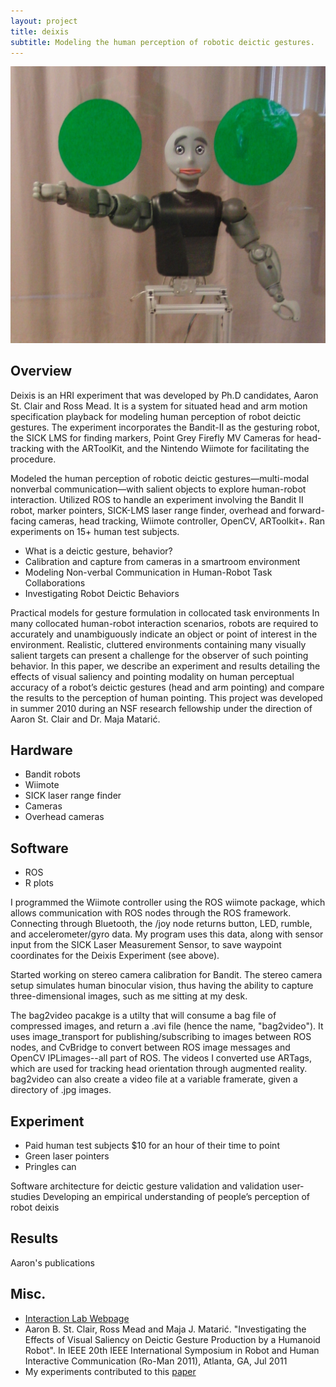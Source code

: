 ```yaml
---
layout: project
title: deixis
subtitle: Modeling the human perception of robotic deictic gestures.
---
```


<img src="images/deixis_thumbnail.jpg">

## Overview
Deixis is an HRI experiment that was developed by Ph.D candidates, Aaron St. Clair and Ross Mead. It is a system for situated head and arm motion specification playback for modeling human perception of robot deictic gestures. The experiment incorporates the Bandit-II as the gesturing robot, the SICK LMS for finding markers, Point Grey Firefly MV Cameras for head-tracking with the ARToolKit, and the Nintendo Wiimote for facilitating the procedure.

Modeled the human perception of robotic deictic gestures—multi-modal nonverbal communication—with salient objects to explore human-robot interaction. Utilized ROS to handle an experiment involving the Bandit II robot, marker pointers, SICK-LMS laser range finder, overhead and forward-facing cameras, head tracking, Wiimote controller, OpenCV, ARToolkit+. Ran experiments on 15+ human test subjects.

* What is a deictic gesture, behavior?
* Calibration and capture from cameras in a smartroom environment
* Modeling Non-verbal Communication in Human-Robot Task Collaborations
* Investigating Robot Deictic Behaviors

Practical models for gesture formulation in collocated task environments
In many collocated human-robot interaction scenarios, robots are required to accurately and unambiguously indicate an object or point of interest in the environment. Realistic, cluttered environments containing many visually salient targets can present a challenge for the observer of such pointing behavior. In this paper, we describe an experiment and results detailing the effects of visual saliency and pointing modality on human perceptual accuracy of a robot’s deictic gestures (head and arm pointing) and compare the results to the perception of human pointing.
This project was developed in summer 2010 during an NSF research fellowship under the direction of Aaron St. Clair and Dr. Maja Matarić. 

## Hardware
* Bandit robots
* Wiimote
* SICK laser range finder
* Cameras
* Overhead cameras

## Software
* ROS
* R plots

I programmed the Wiimote controller using the ROS wiimote package, which allows communication with ROS nodes through the ROS framework. Connecting through Bluetooth, the /joy node returns button, LED, rumble, and accelerometer/gyro data. My program uses this data, along with sensor input from the SICK Laser Measurement Sensor, to save waypoint coordinates for the Deixis Experiment (see above).

Started working on stereo camera calibration for Bandit. The stereo camera setup simulates human binocular vision, thus having the ability to capture three-dimensional images, such as me sitting at my desk.

The bag2video pacakge is a utilty that will consume a bag file of compressed images, and return a .avi file (hence the name, "bag2video"). It uses image_transport for publishing/subscribing to images between ROS nodes, and CvBridge to convert between ROS image messages and OpenCV IPLimages--all part of ROS. The videos I converted use ARTags, which are used for tracking head orientation through augmented reality. 
bag2video can also create a video file at a variable framerate, given a directory of .jpg images.

## Experiment
* Paid human test subjects $10 for an hour of their time to point
* Green laser pointers
* Pringles can

Software architecture for deictic gesture validation and validation user-studies
Developing an empirical understanding of people’s perception of robot deixis

## Results
Aaron's publications

## Misc.
* [Interaction Lab Webpage](http://robotics.usc.edu/~hieu/)
* <span class="author">Aaron B. St. Clair, Ross Mead and Maja J. Matarić</span>. "<span class="title">Investigating the Effects of Visual Saliency on Deictic Gesture Production by a Humanoid Robot</span>". <span class="pub_status">In</span> <span class="booktitle">IEEE 20th IEEE International Symposium in Robot and Human Interactive Communication</span> <span class="booktitle">(Ro-Man 2011)</span>, <span class="address">Atlanta, GA</span>, <span class="month">Jul</span> <span class="year">2011</span>
* My experiments contributed to this [paper](http://robotics.usc.edu/publications/media/uploads/pubs/731.pdf)
